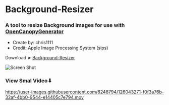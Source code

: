 # Background-Resizer

### A tool to resize Background images for use with [OpenCanopyGenerator](https://github.com/chris1111/OpenCanopy-Generator)

- Create by: chris1111
- Credit: Apple Image Processing System (sips)


Download ➤ [Background-Resizer](https://github.com/chris1111/Background-Resizer/raw/main/Background-Resizer.zip)

![Screen Shot ](https://user-images.githubusercontent.com/6248794/126043110-6423bc0c-0cf5-44f2-a4f0-fd1762e04df9.png)

### View Smal Video⬇︎

https://user-images.githubusercontent.com/6248794/126043271-f0f3a76b-32af-4bb0-9544-e14405c7e794.mov


